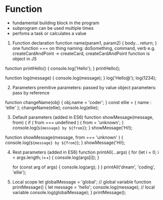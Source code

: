 # Function
- fundamental building block in the program
- subprogram can be used multiple times
- perfoms a task or calculates a value

1. Function declaration
function name(param1, param2) { body... return; }
one function === on thing
naming: doSomething, command, verb
e.g. createCardAndPoint -> createCard, createCardAndPoint 
function is object in JS


function printHello() {
    console.log('Hello');
}
printHello();

function log(message) {
    console.log(message);
}
log('Hello@');
log(1234);



2. Parameters
premitive parameters: passed by value
object parameters: pass by reference

function changeName(obj) {
    obj.name = 'coder';
}
const ellie = { name : 'ellie' };
changeName(ellie);
console.log(ellie);



3. Default parameters (added in ES6)
function showMessage(message, from) {
    if ( from === undefined ) {
        from = 'unknown';
    }
    console.log(`${message} by ${from}`);
}
showMessage('Hi!);


function showMessage(message, from === 'unknown' ) {
    console.log(`${message} by ${from}`);
}
showMessage('Hi!);


4. Rest parameters (added in ES6)
function printAll(...args) {
    for (let i = 0; i < args.length; i++) {
        console.log(args[i]);
    }

    for (const arg of args) {
        console.log(arg);
    }
}
printAll('dream', 'coding', 'ellie');



5. Local scope
let globalMessage = 'global';  // global variable
function printMessage() {
    let message = 'hello';
    console.log(message); // local variable
    console.log(globalMessage);
}
printMessage();

